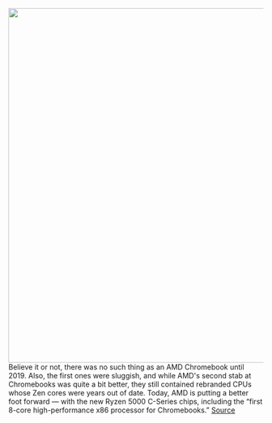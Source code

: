<img src='https://cdn.vox-cdn.com/thumbor/5YNaL8qsI2UlP2JTJ9SphbRHb-g=/0x0:1432x967/1200x800/filters:focal(602x370:830x598)/cdn.vox-cdn.com/uploads/chorus_image/image/70834936/amd_ryzen_chip_cpu.0.jpg' width='700px' /><br/>
Believe it or not, there was no such thing as an AMD Chromebook until 2019. Also, the first ones were sluggish, and while AMD's second stab at Chromebooks was quite a bit better, they still contained rebranded CPUs whose Zen cores were years out of date. Today, AMD is putting a better foot forward — with the new Ryzen 5000 C-Series chips, including the “first 8-core high-performance x86 processor for Chromebooks.”
<a href='https://www.theverge.com/2022/5/5/23057974/amd-chromebook-ryzen-5000-c-series-zen-3'> Source <a/>